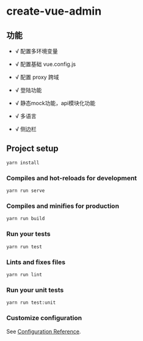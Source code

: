 # create-vue-admin
## 功能
- √ 配置多环境变量
- √ 配置基础 vue.config.js
- √ 配置 proxy 跨域
- √ 登陆功能
- √ 静态mock功能，api模块化功能

- √ 多语言
- √ 侧边栏



## Project setup
```
yarn install
```

### Compiles and hot-reloads for development
```
yarn run serve
```

### Compiles and minifies for production
```
yarn run build
```

### Run your tests
```
yarn run test
```

### Lints and fixes files
```
yarn run lint
```

### Run your unit tests
```
yarn run test:unit
```

### Customize configuration
See [Configuration Reference](https://cli.vuejs.org/config/).
